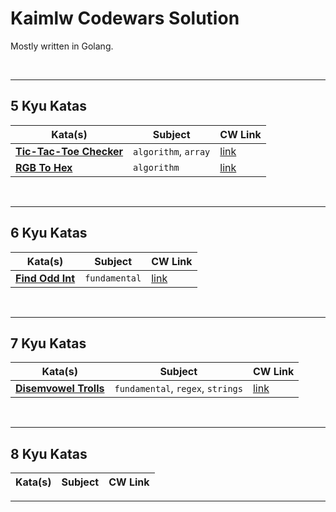# Kaimlw Codewars Solution
Mostly written in Golang.

<br>

---
## 5 Kyu Katas

| Kata(s) | Subject | CW Link |
|--|--|--|
| [**Tic-Tac-Toe Checker**](<tree/5 kyu/ticTacToeChecker>)| `algorithm`, `array` | [link](https://www.codewars.com/kata/525caa5c1bf619d28c000335/) |
| [**RGB To Hex**](<tree/5 kyu/rgbToHex>)| `algorithm` | [link](https://www.codewars.com/kata/513e08acc600c94f01000001/) |

<br>

---
## 6 Kyu Katas

| Kata(s) | Subject | CW Link |
|--|--|--|
| [**Find Odd Int**](<tree/6 kyu/findOddInt>)| `fundamental` | [link](https://www.codewars.com/kata/54da5a58ea159efa38000836) |

<br>

---
## 7 Kyu Katas

| Kata(s) | Subject | CW Link |
|--|--|--|
| [**Disemvowel Trolls**](<tree/7 kyu/disemvowelTrolls>)| `fundamental`, `regex`, `strings` | [link](https://www.codewars.com/kata/52fba66badcd10859f00097e) |

<br>

---
## 8 Kyu Katas

| Kata(s) | Subject | CW Link |
|--|--|--|


---